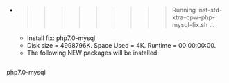* >>>>>>>>> Running inst-std-xtra-opw-php-mysql-fix.sh ...
  * Install fix: php7.0-mysql.
  * Disk size = 4998796K. Space Used = 4K. Runtime = 00:00:00:00.
  * The following NEW packages will be installed:
  ```bash
php7.0-mysql
  ```
